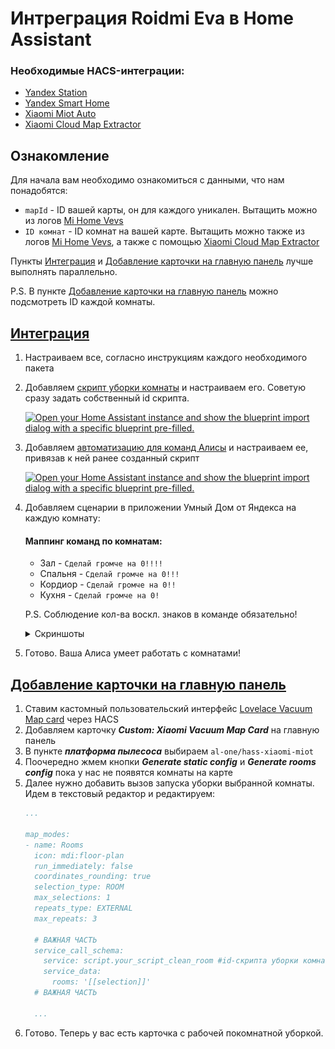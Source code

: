 # Интреграция Roidmi Eva в Home Assistant
### **Необходимые HACS-интеграции:**
- [Yandex Station](https://github.com/AlexxIT/YandexStation)
- [Yandex Smart Home](https://github.com/dext0r/yandex_smart_home)
- [Xiaomi Miot Auto](https://github.com/al-one/hass-xiaomi-miot)
- [Xiaomi Cloud Map Extractor](https://github.com/PiotrMachowski/Home-Assistant-custom-components-Xiaomi-Cloud-Map-Extractor)

## Ознакомление
Для начала вам необходимо ознакомиться с данными, что нам понадобятся:
- `mapId` - ID вашей карты, он для каждого уникален. Вытащить можно из логов [Mi Home Vevs](https://www.vevs.me/2017/11/mi-home.html)
- `ID комнат` - ID комнат на вашей карте. Вытащить можно также из логов [Mi Home Vevs](https://www.vevs.me/2017/11/mi-home.html), а также с помощью [Xiaomi Cloud Map Extractor](https://github.com/PiotrMachowski/Home-Assistant-custom-components-Xiaomi-Cloud-Map-Extractor)

Пункты [Интеграция](#integration) и [Добавление карточки на главную панель](#add_vacuum_card) лучше выполнять параллельно.

P.S. В пункте [Добавление карточки на главную панель](#add_vacuum_card) можно подсмотреть ID каждой комнаты.
## <a name="integration"></a>[Интеграция](#integration)
1. Настраиваем все, согласно инструкциям каждого необходимого пакета
2. Добавляем [скрипт уборки комнаты](https://my.home-assistant.io/redirect/blueprint_import/?blueprint_url=https%3A%2F%2Fgithub.com%2Falternativniy%2Fha_roidmi_eva%2Fblob%2Fmain%2Fblueprints%2Fscript%2Fvacuum_eva%2Fclean_room.yaml) и настраиваем его. Советую сразу задать собственный id скрипта.

    [![Open your Home Assistant instance and show the blueprint import dialog with a specific blueprint pre-filled.](https://my.home-assistant.io/badges/blueprint_import.svg)](https://my.home-assistant.io/redirect/blueprint_import/?blueprint_url=https%3A%2F%2Fgithub.com%2Falternativniy%2Fha_roidmi_eva%2Fblob%2Fmain%2Fblueprints%2Fscript%2Fvacuum_eva%2Fclean_room.yaml)
3. Добавляем [автоматизацию для команд Алисы](https://my.home-assistant.io/redirect/blueprint_import/?blueprint_url=https%3A%2F%2Fgithub.com%2Falternativniy%2Fha_roidmi_eva%2Fblob%2Fmain%2Fblueprints%2Fautomation%2Fvacuum_eva%2Fyandex_station_commands.yaml) и настраиваем ее, привязав к ней ранее созданный скрипт

    [![Open your Home Assistant instance and show the blueprint import dialog with a specific blueprint pre-filled.](https://my.home-assistant.io/badges/blueprint_import.svg)](https://my.home-assistant.io/redirect/blueprint_import/?blueprint_url=https%3A%2F%2Fgithub.com%2Falternativniy%2Fha_roidmi_eva%2Fblob%2Fmain%2Fblueprints%2Fautomation%2Fvacuum_eva%2Fyandex_station_commands.yaml)
5. Добавляем сценарии в приложении Умный Дом от Яндекса на каждую комнату:
    
    #### Маппинг команд по комнатам:
      - Зал - `Сделай громче на 0!!!!`
      - Спальня - `Сделай громче на 0!!!`
      - Кордиор - `Сделай громче на 0!!`
      - Кухня - `Сделай громче на 0!`

    P.S. Соблюдение кол-ва воскл. знаков в команде обязательно!
    <details>
      <summary>Скриншоты</summary>
      <img src="https://github.com/alternativniy/ha_roidmi_eva/blob/main/assets/img/1.jpg?raw=true" width="350" />
      <img src="https://github.com/alternativniy/ha_roidmi_eva/blob/main/assets/img/2.jpg?raw=true" width="350" />
      <img src="https://github.com/alternativniy/ha_roidmi_eva/blob/main/assets/img/3.jpg?raw=true" width="350" />
      <img src="https://github.com/alternativniy/ha_roidmi_eva/blob/main/assets/img/4.jpg?raw=true" width="350" />
      <img src="https://github.com/alternativniy/ha_roidmi_eva/blob/main/assets/img/5.jpg?raw=true" width="350" />
    </details>   
4. Готово. Ваша Алиса умеет работать с комнатами!

## <a name="add_vacuum_card"></a>[Добавление карточки на главную панель](#add_vacuum_card)
1. Ставим кастомный пользовательский интерфейс [Lovelace Vacuum Map card](https://github.com/PiotrMachowski/lovelace-xiaomi-vacuum-map-card) через HACS
2. Добавляем карточку ***Custom: Xiaomi Vacuum Map Card*** на главную панель
3. В пункте ***платформа пылесоса*** выбираем `al-one/hass-xiaomi-miot`
4. Поочередно жмем кнопки ***Generate static config*** и ***Generate rooms config*** пока у нас не появятся комнаты на карте
5. Далее нужно добавить вызов запуска уборки выбранной комнаты. Идем в текстовый редактор и редактируем:
    ``` yaml
    ...

    map_modes:
    - name: Rooms
      icon: mdi:floor-plan
      run_immediately: false
      coordinates_rounding: true
      selection_type: ROOM
      max_selections: 1
      repeats_type: EXTERNAL
      max_repeats: 3

      # ВАЖНАЯ ЧАСТЬ
      service_call_schema:
        service: script.your_script_clean_room #id-скрипта уборки комнат
        service_data:
          rooms: '[[selection]]'
      # ВАЖНАЯ ЧАСТЬ

      ...
    ```
6. Готово. Теперь у вас есть карточка с рабочей покомнатной уборкой.